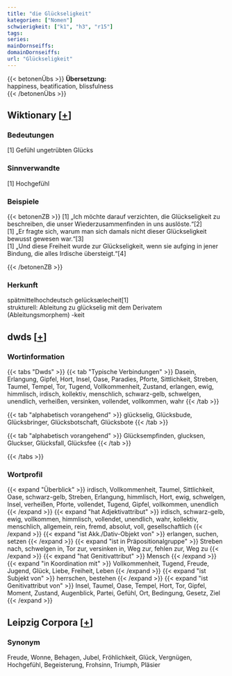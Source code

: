 ```yaml
---
title: "die Glückseligkeit"
kategorien: ["Nomen"]
schwierigkeit: ["k1", "h3", "r15"]
tags:
series:
mainDornseiffs:
domainDornseiffs:
url: "Glückseligkeit"
---
```


{{< betonenÜbs >}}
**Übersetzung:**  
happiness, beatification, blissfulness  
{{< /betonenÜbs >}}

## Wiktionary [[+](https://de.wiktionary.org/wiki/Glückseligkeit)]

### Bedeutungen
[1] Gefühl ungetrübten Glücks  

### Sinnverwandte
[1] Hochgefühl  

### Beispiele
{{< betonenZB >}}
[1] „Ich möchte darauf verzichten, die Glückseligkeit zu beschreiben, die unser Wiederzusammenfinden in uns auslöste.“[2]  
[1] „Er fragte sich, warum man sich damals nicht dieser Glückseligkeit bewusst gewesen war.“[3]  
[1] „Und diese Freiheit wurde zur Glückseligkeit, wenn sie aufging in jener Bindung, die alles Irdische übersteigt.“[4]  

{{< /betonenZB >}}
### Herkunft
spätmittelhochdeutsch gelücksælecheit[1]  
strukturell: Ableitung zu glückselig mit dem Derivatem (Ableitungsmorphem) -keit  



## dwds [[+](https://www.dwds.de/wb/Glückseligkeit)]

### Wortinformation
{{< tabs "Dwds" >}}
{{< tab "Typische Verbindungen" >}}
Dasein, Erlangung, Gipfel, Hort, Insel, Oase, Paradies, Pforte, Sittlichkeit, Streben, Taumel, Tempel, Tor, Tugend, Vollkommenheit, Zustand, erlangen, ewig, himmlisch, irdisch, kollektiv, menschlich, schwarz-gelb, schwelgen, unendlich, verheißen, versinken, vollendet, vollkommen, wahr
{{< /tab >}}

{{< tab "alphabetisch vorangehend" >}}
glückselig, Glücksbude, Glücksbringer, Glücksbotschaft, Glücksbote
{{< /tab >}}

{{< tab "alphabetisch vorangehend" >}}
Glücksempfinden, glucksen, Gluckser, Glücksfall, Glücksfee
{{< /tab >}}

{{< /tabs >}}

### Wortprofil
{{< expand "Überblick" >}} irdisch, Vollkommenheit, Taumel, Sittlichkeit, Oase, schwarz-gelb, Streben, Erlangung, himmlisch, Hort, ewig, schwelgen, Insel, verheißen, Pforte, vollendet, Tugend, Gipfel, vollkommen, unendlich {{< /expand >}}
{{< expand "hat Adjektivattribut" >}} irdisch, schwarz-gelb, ewig, vollkommen, himmlisch, vollendet, unendlich, wahr, kollektiv, menschlich, allgemein, rein, fremd, absolut, voll, gesellschaftlich {{< /expand >}}
{{< expand "ist Akk./Dativ-Objekt von" >}} erlangen, suchen, setzen {{< /expand >}}
{{< expand "ist in Präpositionalgruppe" >}} Streben nach, schwelgen in, Tor zur, versinken in, Weg zur, fehlen zur, Weg zu {{< /expand >}}
{{< expand "hat Genitivattribut" >}} Mensch {{< /expand >}}
{{< expand "in Koordination mit" >}} Vollkommenheit, Tugend, Freude, Jugend, Glück, Liebe, Freiheit, Leben {{< /expand >}}
{{< expand "ist Subjekt von" >}} herrschen, bestehen {{< /expand >}}
{{< expand "ist Genitivattribut von" >}} Insel, Taumel, Oase, Tempel, Hort, Tor, Gipfel, Moment, Zustand, Augenblick, Partei, Gefühl, Ort, Bedingung, Gesetz, Ziel {{< /expand >}}

## Leipzig Corpora [[+](https://corpora.uni-leipzig.de/en/res?word=Glückseligkeit&corpusId=deu_newscrawl-public_2018)]


### Synonym
Freude, Wonne, Behagen, Jubel, Fröhlichkeit, Glück, Vergnügen, Hochgefühl, Begeisterung, Frohsinn, Triumph, Pläsier

